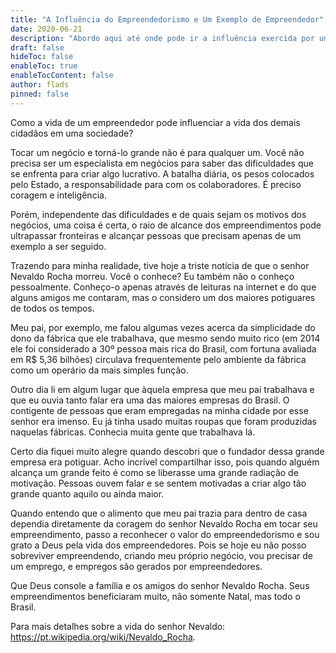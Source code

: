 ```yaml
---
title: "A Influência do Empreendedorismo e Um Exemplo de Empreendedor"
date: 2020-06-21
description: "Abordo aqui até onde pode ir a influência exercida por um empreendedor e trago um exemplo da minha realidade."
draft: false
hideToc: false
enableToc: true
enableTocContent: false
author: flads
pinned: false
---
```


Como a vida de um empreendedor pode influenciar a vida dos demais cidadãos em uma sociedade?

Tocar um negócio e torná-lo grande não é para qualquer um. Você não precisa ser um especialista em negócios para saber das dificuldades que se enfrenta para criar algo lucrativo. A batalha diária, os pesos colocados pelo Estado, a responsabilidade para com os colaboradores. É preciso coragem e inteligência.

Porém, independente das dificuldades e de quais sejam os motivos dos negócios, uma coisa é certa, o raio de alcance dos empreendimentos pode ultrapassar fronteiras e alcançar pessoas que precisam apenas de um exemplo a ser seguido.

Trazendo para minha realidade, tive hoje a triste notícia de que o senhor Nevaldo Rocha morreu. Você o conhece? Eu também não o conheço pessoalmente. Conheço-o apenas através de leituras na internet e do que alguns amigos me contaram, mas o considero um dos maiores potiguares de todos os tempos.

Meu pai, por exemplo, me falou algumas vezes acerca da simplicidade do dono da fábrica que ele trabalhava, que mesmo sendo muito rico (em 2014 ele foi considerado a 30º pessoa mais rica do Brasil, com fortuna avaliada em R$ 5,36 bilhões) circulava frequentemente pelo ambiente da fábrica como um operário da mais simples função.

Outro dia li em algum lugar que àquela empresa que meu pai trabalhava e que eu ouvia tanto falar era uma das maiores empresas do Brasil. O contigente de pessoas que eram empregadas na minha cidade por esse senhor era imenso. Eu já tinha usado muitas roupas que foram produzidas naquelas fábricas. Conhecia muita gente que trabalhava lá.

Certo dia fiquei muito alegre quando descobri que o fundador dessa grande empresa era potiguar. Acho incrível compartilhar isso, pois quando alguém alcança um grande feito é como se liberasse uma grande radiação de motivação. Pessoas ouvem falar e se sentem motivadas a criar algo tão grande quanto aquilo ou ainda maior.

Quando entendo que o alimento que meu pai trazia para dentro de casa dependia diretamente da coragem do senhor Nevaldo Rocha em tocar seu empreendimento, passo a reconhecer o valor do empreendedorismo e sou grato a Deus pela vida dos empreendedores. Pois se hoje eu não posso sobreviver empreendendo, criando meu próprio negócio, vou precisar de um emprego, e empregos são gerados por empreendedores.

Que Deus console a família e os amigos do senhor Nevaldo Rocha. Seus empreendimentos beneficiaram muito, não somente Natal, mas todo o Brasil.

Para mais detalhes sobre a vida do senhor Nevaldo: https://pt.wikipedia.org/wiki/Nevaldo_Rocha.
